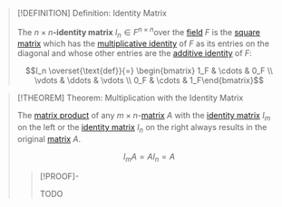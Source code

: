 >[!DEFINITION] Definition: Identity Matrix
>
>The $n\times n$**-identity matrix** $I_n \in F^{n \times n}$over the [field](../../../Fields/Field.md) $F$ is the [square matrix](Square%20Matrices/Square%20Matrix.md) which has the [multiplicative identity](../../../Fields/Field.md) of $F$ as its entries on the diagonal and whose other entries are the [additive identity](../../../Fields/Field.md) of $F$:
>
>$$I_n \overset{\text{def}}{=} \begin{bmatrix} 1_F & \cdots & 0_F \\ \vdots & \ddots & \vdots \\ 0_F & \cdots & 1_F\end{bmatrix}$$
>

>[!THEOREM] Theorem: Multiplication with the Identity Matrix
>
>The [matrix product](Matrix%20Operations/Matrix%20Product.md) of any $m\times n$-[matrix](Matrix.md) $A$ with the [identity matrix](Identity%20Matrix.md) $I_m$ on the left or the [identity matrix](Identity%20Matrix.md) $I_n$ on the right always results in the original [matrix](Matrix.md) $A$.
>
>$$I_mA = AI_n = A$$
>
>>[!PROOF]-
>>
>>TODO
>>
>